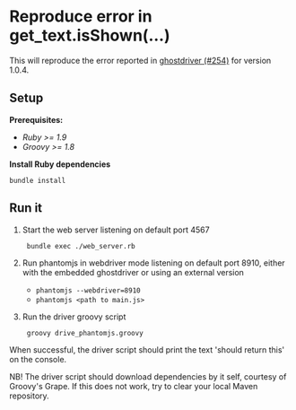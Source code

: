 Reproduce error in get_text.isShown(...) 
========================================

This will reproduce the error reported in [ghostdriver (#254)](https://github.com/detro/ghostdriver/issues/254) for version 1.0.4.
 
Setup
-----

**Prerequisites:**

* *Ruby >= 1.9*
* *Groovy >= 1.8*

**Install Ruby dependencies**

    bundle install


Run it
------

1. Start the web server listening on default port 4567

        bundle exec ./web_server.rb

2. Run phantomjs in webdriver mode listening on default port 8910,
   either with the embedded ghostdriver or using an external version
   * `phantomjs --webdriver=8910`
   * `phantomjs <path to main.js>`

3. Run the driver groovy script

        groovy drive_phantomjs.groovy


When successful, the driver script should print the text 'should return this' on the console.

NB! The driver script should download dependencies by it self, courtesy of Groovy's Grape.
    If this does not work, try to clear your local Maven repository.
